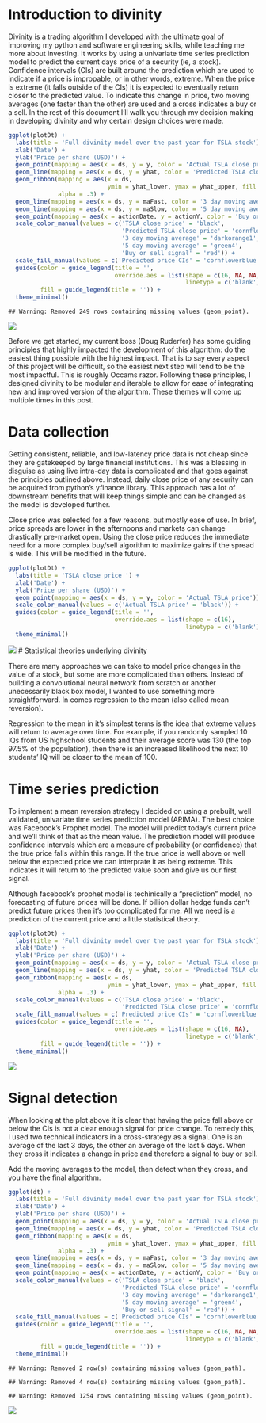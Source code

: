 # Introduction to divinity

Divinity is a trading algorithm I developed with the ultimate goal of
improving my python and software engineering skills, while teaching me
more about investing. It works by using a univariate time series
prediction model to predict the current days price of a security (ie, a
stock). Confidence intervals (CIs) are built around the prediction which
are used to indicate if a price is impropable, or in other words,
extreme. When the price is extreme (it falls outside of the CIs) it is
expected to eventually return closer to the predicted value. To indicate
this change in price, two moving averages (one faster than the other)
are used and a cross indicates a buy or a sell. In the rest of this
document I’ll walk you through my decision making in developing divinity
and why certain design choices were made.

``` r
ggplot(plotDt) +
  labs(title = 'Full divinity model over the past year for TSLA stock') +
  xlab('Date') +
  ylab('Price per share (USD)') +
  geom_point(mapping = aes(x = ds, y = y, color = 'Actual TSLA close price')) +
  geom_line(mapping = aes(x = ds, y = yhat, color = 'Predicted TSLA close price')) +
  geom_ribbon(mapping = aes(x = ds, 
                            ymin = yhat_lower, ymax = yhat_upper, fill = 'Predicted price CIs'), 
              alpha = .3) +
  geom_line(mapping = aes(x = ds, y = maFast, color = '3 day moving average')) +
  geom_line(mapping = aes(x = ds, y = maSlow, color = '5 day moving average')) +
  geom_point(mapping = aes(x = actionDate, y = actionY, color = 'Buy or sell signal')) +
  scale_color_manual(values = c('TSLA close price' = 'black', 
                                'Predicted TSLA close price' = 'cornflowerblue', 
                                '3 day moving average' = 'darkorange1',
                                '5 day moving average' = 'green4', 
                                'Buy or sell signal' = 'red')) +
  scale_fill_manual(values = c('Predicted price CIs' = 'cornflowerblue')) +
  guides(color = guide_legend(title = '',
                              override.aes = list(shape = c(16, NA, NA, NA, 16), 
                                                  linetype = c('blank', 'solid', 'solid', 'solid', 'blank'))), 
         fill = guide_legend(title = '')) +
  theme_minimal()
```

    ## Warning: Removed 249 rows containing missing values (geom_point).

![](divinity-explanation_files/figure-gfm/unnamed-chunk-2-1.png)<!-- -->

Before we get started, my current boss (Doug Ruderfer) has some guiding
principles that highly impacted the development of this algorithm: do
the easiest thing possible with the highest impact. That is to say every
aspect of this project will be difficult, so the easiest next step will
tend to be the most impactful. This is roughly Occams razor. Following
these principles, I designed divinity to be modular and iterable to
allow for ease of integrating new and improved version of the algorithm.
These themes will come up multiple times in this post.

# Data collection

Getting consistent, reliable, and low-latency price data is not cheap
since they are gatekeeped by large financial institutions. This was a
blessing in disguise as using live intra-day data is complicated and
that goes against the principles outlined above. Instead, daily close
price of any security can be acquired from python’s yfinance library.
This approach has a lot of downstream benefits that will keep things
simple and can be changed as the model is developed further.

Close price was selected for a few reasons, but mostly ease of use. In
brief, price spreads are lower in the afternoons and markets can change
drastically pre-market open. Using the close price reduces the immediate
need for a more complex buy/sell algorithm to maximize gains if the
spread is wide. This will be modified in the future.

``` r
ggplot(plotDt) +
  labs(title = 'TSLA close price ') +
  xlab('Date') +
  ylab('Price per share (USD)') +
  geom_point(mapping = aes(x = ds, y = y, color = 'Actual TSLA price')) +
  scale_color_manual(values = c('Actual TSLA price' = 'black')) +
  guides(color = guide_legend(title = '',
                              override.aes = list(shape = c(16), 
                                                  linetype = c('blank')))) +
  theme_minimal()
```

![](divinity-explanation_files/figure-gfm/unnamed-chunk-3-1.png)<!-- -->
\# Statistical theories underlying divinity

There are many approaches we can take to model price changes in the
value of a stock, but some are more complicated than others. Instead of
building a convolutional neural network from scratch or another
unecessarily black box model, I wanted to use something more
straightforward. In comes regression to the mean (also called mean
reversion).

Regression to the mean in it’s simplest terms is the idea that extreme
values will return to average over time. For example, if you randomly
sampled 10 IQs from US highschool students and their average score was
130 (the top 97.5% of the population), then there is an increased
likelihood the next 10 students’ IQ will be closer to the mean of 100.

# Time series prediction

To implement a mean reversion strategy I decided on using a prebuilt,
well validated, univariate time series prediction model (ARIMA). The
best choice was Facebook’s Prophet model. The model will predict today’s
current price and we’ll think of that as the mean value. The prediction
model will produce confidence intervals which are a measure of
probability (or confidence) that the true price falls within this range.
If the true price is well above or well below the expected price we can
interprate it as being extreme. This indicates it will return to the
predicted value soon and give us our first signal.

Although facebook’s prophet model is techinically a “prediction” model,
no forecasting of future prices will be done. If billion dollar hedge
funds can’t predict future prices then it’s too complicated for me. All
we need is a prediction of the current price and a little statistical
theory.

``` r
ggplot(plotDt) +
  labs(title = 'Full divinity model over the past year for TSLA stock') +
  xlab('Date') +
  ylab('Price per share (USD)') +
  geom_point(mapping = aes(x = ds, y = y, color = 'Actual TSLA close price')) +
  geom_line(mapping = aes(x = ds, y = yhat, color = 'Predicted TSLA close price')) +
  geom_ribbon(mapping = aes(x = ds, 
                            ymin = yhat_lower, ymax = yhat_upper, fill = 'Predicted price CIs'), 
              alpha = .3) +
  scale_color_manual(values = c('TSLA close price' = 'black', 
                                'Predicted TSLA close price' = 'cornflowerblue')) +
  scale_fill_manual(values = c('Predicted price CIs' = 'cornflowerblue')) +
  guides(color = guide_legend(title = '',
                              override.aes = list(shape = c(16, NA), 
                                                  linetype = c('blank', 'solid'))), 
         fill = guide_legend(title = '')) +
  theme_minimal()
```

![](divinity-explanation_files/figure-gfm/unnamed-chunk-4-1.png)<!-- -->

# Signal detection

When looking at the plot above it is clear that having the price fall
above or below the CIs is not a clear enough signal for price change. To
remedy this, I used two technical indicators in a cross-strategy as a
signal. One is an average of the last 3 days, the other an average of
the last 5 days. When they cross it indicates a change in price and
therefore a signal to buy or sell.

Add the moving averages to the model, then detect when they cross, and
you have the final algorithm.

``` r
ggplot(dt) +
  labs(title = 'Full divinity model over the past year for TSLA stock') +
  xlab('Date') +
  ylab('Price per share (USD)') +
  geom_point(mapping = aes(x = ds, y = y, color = 'Actual TSLA close price')) +
  geom_line(mapping = aes(x = ds, y = yhat, color = 'Predicted TSLA close price')) +
  geom_ribbon(mapping = aes(x = ds, 
                            ymin = yhat_lower, ymax = yhat_upper, fill = 'Predicted price CIs'), 
              alpha = .3) +
  geom_line(mapping = aes(x = ds, y = maFast, color = '3 day moving average')) +
  geom_line(mapping = aes(x = ds, y = maSlow, color = '5 day moving average')) +
  geom_point(mapping = aes(x = actionDate, y = actionY, color = 'Buy or sell signal')) +
  scale_color_manual(values = c('TSLA close price' = 'black', 
                                'Predicted TSLA close price' = 'cornflowerblue', 
                                '3 day moving average' = 'darkorange1',
                                '5 day moving average' = 'green4', 
                                'Buy or sell signal' = 'red')) +
  scale_fill_manual(values = c('Predicted price CIs' = 'cornflowerblue')) +
  guides(color = guide_legend(title = '',
                              override.aes = list(shape = c(16, NA, NA, NA, 16), 
                                                  linetype = c('blank', 'solid', 'solid', 'solid', 'blank'))), 
         fill = guide_legend(title = '')) +
  theme_minimal()
```

    ## Warning: Removed 2 row(s) containing missing values (geom_path).

    ## Warning: Removed 4 row(s) containing missing values (geom_path).

    ## Warning: Removed 1254 rows containing missing values (geom_point).

![](divinity-explanation_files/figure-gfm/unnamed-chunk-5-1.png)<!-- -->
